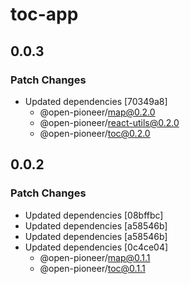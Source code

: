 # toc-app

## 0.0.3

### Patch Changes

- Updated dependencies [70349a8]
  - @open-pioneer/map@0.2.0
  - @open-pioneer/react-utils@0.2.0
  - @open-pioneer/toc@0.2.0

## 0.0.2

### Patch Changes

- Updated dependencies [08bffbc]
- Updated dependencies [a58546b]
- Updated dependencies [a58546b]
- Updated dependencies [0c4ce04]
  - @open-pioneer/map@0.1.1
  - @open-pioneer/toc@0.1.1

